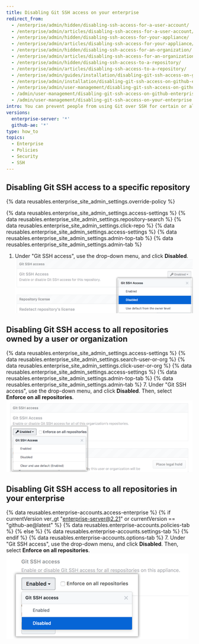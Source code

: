 ```yaml
---
title: Disabling Git SSH access on your enterprise
redirect_from:
  - /enterprise/admin/hidden/disabling-ssh-access-for-a-user-account/
  - /enterprise/admin/articles/disabling-ssh-access-for-a-user-account/
  - /enterprise/admin/hidden/disabling-ssh-access-for-your-appliance/
  - /enterprise/admin/articles/disabling-ssh-access-for-your-appliance/
  - /enterprise/admin/hidden/disabling-ssh-access-for-an-organization/
  - /enterprise/admin/articles/disabling-ssh-access-for-an-organization/
  - /enterprise/admin/hidden/disabling-ssh-access-to-a-repository/
  - /enterprise/admin/articles/disabling-ssh-access-to-a-repository/
  - /enterprise/admin/guides/installation/disabling-git-ssh-access-on-github-enterprise/
  - /enterprise/admin/installation/disabling-git-ssh-access-on-github-enterprise-server
  - /enterprise/admin/user-management/disabling-git-ssh-access-on-github-enterprise-server
  - /admin/user-management/disabling-git-ssh-access-on-github-enterprise-server
  - /admin/user-management/disabling-git-ssh-access-on-your-enterprise
intro: You can prevent people from using Git over SSH for certain or all repositories on your enterprise.
versions:
  enterprise-server: '*'
  github-ae: '*'
type: how_to
topics:
  - Enterprise
  - Policies
  - Security
  - SSH
---
```

## Disabling Git SSH access to a specific repository

{% data reusables.enterprise_site_admin_settings.override-policy %}

{% data reusables.enterprise_site_admin_settings.access-settings %}
{% data reusables.enterprise_site_admin_settings.repository-search %}
{% data reusables.enterprise_site_admin_settings.click-repo %}
{% data reusables.enterprise_site_admin_settings.access-settings %}
{% data reusables.enterprise_site_admin_settings.admin-top-tab %}
{% data reusables.enterprise_site_admin_settings.admin-tab %}
1. Under "Git SSH access", use the drop-down menu, and click **Disabled**.
 ![Git SSH access drop-down menu with disabled option selected](/assets/images/enterprise/site-admin-settings/git-ssh-access-repository-setting.png)

## Disabling Git SSH access to all repositories owned by a user or organization

{% data reusables.enterprise_site_admin_settings.access-settings %}
{% data reusables.enterprise_site_admin_settings.search-user-or-org %}
{% data reusables.enterprise_site_admin_settings.click-user-or-org %}
{% data reusables.enterprise_site_admin_settings.access-settings %}
{% data reusables.enterprise_site_admin_settings.admin-top-tab %}
{% data reusables.enterprise_site_admin_settings.admin-tab %}
7. Under "Git SSH access", use the drop-down menu, and click **Disabled**. Then, select **Enforce on all repositories**.
 ![Git SSH access drop-down menu with disabled option selected](/assets/images/enterprise/site-admin-settings/git-ssh-access-organization-setting.png)

## Disabling Git SSH access to all repositories in your enterprise

{% data reusables.enterprise-accounts.access-enterprise %}
{% if currentVersion ver_gt "enterprise-server@2.21" or currentVersion == "github-ae@latest" %}
{% data reusables.enterprise-accounts.policies-tab %}
{% else %}
{% data reusables.enterprise-accounts.settings-tab %}
{% endif %}
{% data reusables.enterprise-accounts.options-tab %}
7. Under "Git SSH access", use the drop-down menu, and click **Disabled**. Then, select **Enforce on all repositories**.
 ![Git SSH access drop-down menu with disabled option selected](/assets/images/enterprise/site-admin-settings/git-ssh-access-appliance-setting.png)
